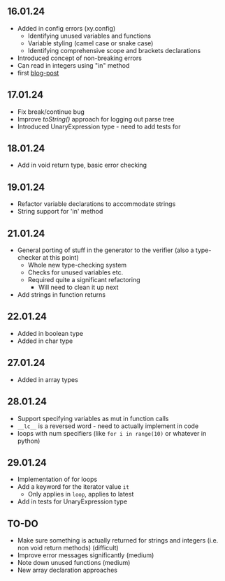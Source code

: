 ## 16.01.24

- Added in config errors (xy.config)
    - Identifying unused variables and functions
    - Variable styling (camel case or snake case)
    - Identifying comprehensive scope and brackets declarations
- Introduced concept of non-breaking errors
- Can read in integers using "in" method
- first [blog-post](https://joshuawills.github.io/blogs/01.html)

## 17.01.24

- Fix break/continue bug
- Improve *toString()* approach for logging out parse tree
- Introduced UnaryExpression type - need to add tests for

## 18.01.24

- Add in void return type, basic error checking

## 19.01.24

- Refactor variable declarations to accommodate strings
- String support for 'in' method

## 21.01.24

- General porting of stuff in the generator to the verifier (also a type-checker at this point)
    - Whole new type-checking system
    - Checks for unused variables etc.
    - Required quite a significant refactoring
        - Will need to clean it up next
- Add strings in function returns

## 22.01.24

- Added in boolean type
- Added in char type

## 27.01.24

- Added in array types


## 28.01.24

- Support specifying variables as mut in function calls 
- `__lc__` is a reversed word - need to actually implement in code
- loops with num specifiers (like `for i in range(10)` or whatever in python) 

## 29.01.24

- Implementation of for loops
- Add a keyword for the iterator value `it`
    - Only applies in `loop`, applies to latest
- Add in tests for UnaryExpression type


## TO-DO

- Make sure something is actually returned for strings and integers (i.e. non void return methods) (difficult)
- Improve error messages significantly (medium)
- Note down unused functions (medium)
- New array declaration approaches